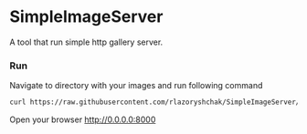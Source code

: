 # SimpleImageServer

A tool that run simple http gallery server.

### Run
Navigate to directory with your images and run following command
```sh
curl https://raw.githubusercontent.com/rlazoryshchak/SimpleImageServer/master/SimpleImageServer.py|python
```
Open your browser http://0.0.0.0:8000
